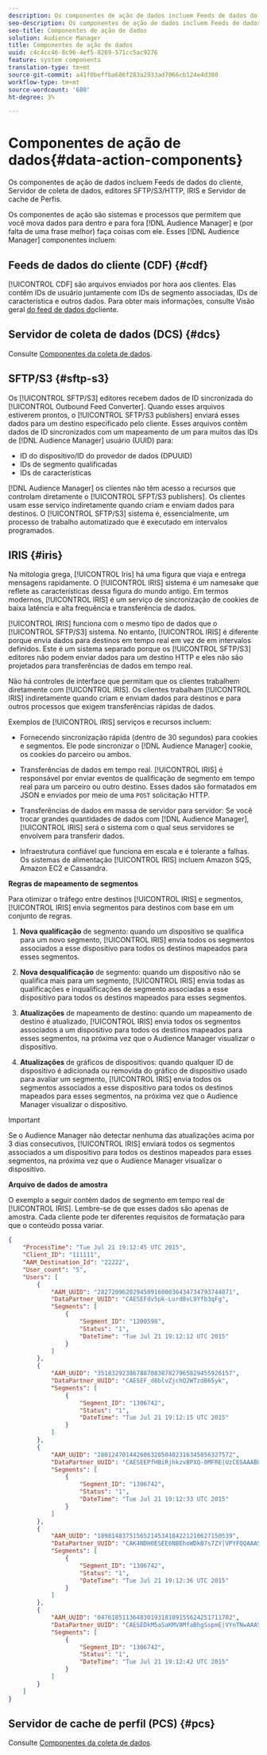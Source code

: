 ```yaml
---
description: Os componentes de ação de dados incluem Feeds de dados do cliente, Servidor de coleta de dados, editores SFTP/S3/HTTP, IRIS e Servidor de cache de Perfis.
seo-description: Os componentes de ação de dados incluem Feeds de dados do cliente, Servidor de coleta de dados, editores SFTP/S3/HTTP, IRIS e Servidor de cache de Perfis.
seo-title: Componentes de ação de dados
solution: Audience Manager
title: Componentes de ação de dados
uuid: c4c4cc46-8c96-4ef5-8269-571cc5ac9276
feature: system components
translation-type: tm+mt
source-git-commit: a41f0beffba686f283a2933ad7066cb124e4d380
workflow-type: tm+mt
source-wordcount: '680'
ht-degree: 3%

---
```



# Componentes de ação de dados{#data-action-components}

Os componentes de ação de dados incluem Feeds de dados do cliente, Servidor de coleta de dados, editores SFTP/S3/HTTP, IRIS e Servidor de cache de Perfis.

<!-- 

c_compact.xml

 -->

Os componentes de ação são sistemas e processos que permitem que você mova dados para dentro e para fora [!DNL Audience Manager] e (por falta de uma frase melhor) faça coisas com ele. Esses [!DNL Audience Manager] componentes incluem:

## Feeds de dados do cliente (CDF) {#cdf}

[!UICONTROL CDF] são arquivos enviados por hora aos clientes. Elas contêm IDs de usuário juntamente com IDs de segmento associadas, IDs de característica e outros dados. Para obter mais informações, consulte Visão geral [do feed de dados do](../../features/cdf-files.md)cliente.

## Servidor de coleta de dados (DCS) {#dcs}

Consulte [Componentes da coleta de dados](../../reference/system-components/components-data-collection.md).

## SFTP/S3 {#sftp-s3}

Os [!UICONTROL SFTP/S3] editores recebem dados de ID sincronizada do [!UICONTROL Outbound Feed Converter]. Quando esses arquivos estiverem prontos, o [!UICONTROL SFTP/S3 publishers] enviará esses dados para um destino especificado pelo cliente. Esses arquivos contêm dados de ID sincronizados com um mapeamento de um para muitos das IDs de [!DNL Audience Manager] usuário (UUID) para:

* ID do dispositivo/ID do provedor de dados (DPUUID)
* IDs de segmento qualificadas
* IDs de características

[!DNL Audience Manager] os clientes não têm acesso a recursos que controlam diretamente o [!UICONTROL SFPT/S3 publishers]. Os clientes usam esse serviço indiretamente quando criam e enviam dados para destinos. O [!UICONTROL SFTP/S3] sistema é, essencialmente, um processo de trabalho automatizado que é executado em intervalos programados.

## IRIS {#iris}

Na mitologia grega, [!UICONTROL Iris] há uma figura que viaja e entrega mensagens rapidamente. O [!UICONTROL IRIS] sistema é um namesake que reflete as características dessa figura do mundo antigo. Em termos modernos, [!UICONTROL IRIS] é um serviço de sincronização de cookies de baixa latência e alta frequência e transferência de dados.

[!UICONTROL IRIS] funciona com o mesmo tipo de dados que o [!UICONTROL SFTP/S3] sistema. No entanto, [!UICONTROL IRIS] é diferente porque envia dados para destinos em tempo real em vez de em intervalos definidos. Este é um sistema separado porque os [!UICONTROL SFTP/S3] editores não podem enviar dados para um destino HTTP e eles não são projetados para transferências de dados em tempo real.

Não há controles de interface que permitam que os clientes trabalhem diretamente com [!UICONTROL IRIS]. Os clientes trabalham [!UICONTROL IRIS] indiretamente quando criam e enviam dados para destinos e para outros processos que exigem transferências rápidas de dados.

Exemplos de [!UICONTROL IRIS] serviços e recursos incluem:

* Fornecendo sincronização rápida (dentro de 30 segundos) para cookies e segmentos. Ele pode sincronizar o [!DNL Audience Manager] cookie, os cookies do parceiro ou ambos.
* Transferências de dados em tempo real. [!UICONTROL IRIS] é responsável por enviar eventos de qualificação de segmento em tempo real para um parceiro ou outro destino. Esses dados são formatados em JSON e enviados por meio de uma `POST` solicitação HTTP.

* Transferências de dados em massa de servidor para servidor: Se você trocar grandes quantidades de dados com [!DNL Audience Manager], [!UICONTROL IRIS] será o sistema com o qual seus servidores se envolvem para transferir dados.

* Infraestrutura confiável que funciona em escala e é tolerante a falhas. Os sistemas de alimentação [!UICONTROL IRIS] incluem Amazon SQS, Amazon EC2 e Cassandra.

**Regras de mapeamento de segmentos**

Para otimizar o tráfego entre destinos [!UICONTROL IRIS] e segmentos, [!UICONTROL IRIS] envia segmentos para destinos com base em um conjunto de regras.

1. **Nova qualificação** de segmento: quando um dispositivo se qualifica para um novo segmento, [!UICONTROL IRIS] envia todos os segmentos associados a esse dispositivo para todos os destinos mapeados para esses segmentos.

1. **Nova desqualificação** de segmento: quando um dispositivo não se qualifica mais para um segmento, [!UICONTROL IRIS] envia todas as qualificações e inqualificações de segmento associadas a esse dispositivo para todos os destinos mapeados para esses segmentos.

1. **Atualizações** de mapeamento de destino: quando um mapeamento de destino é atualizado, [!UICONTROL IRIS] envia todos os segmentos associados a um dispositivo para todos os destinos mapeados para esses segmentos, na próxima vez que o Audience Manager visualizar o dispositivo.

1. **Atualizações** de gráficos de dispositivos: quando qualquer ID de dispositivo é adicionada ou removida do gráfico de dispositivo usado para avaliar um segmento, [!UICONTROL IRIS] envia todos os segmentos associados a esse dispositivo para todos os destinos mapeados para esses segmentos, na próxima vez que o Audience Manager visualizar o dispositivo.

>[!IMPORTANT]
>
>Se o Audience Manager não detectar nenhuma das atualizações acima por 3 dias consecutivos, [!UICONTROL IRIS] enviará todos os segmentos associados a um dispositivo para todos os destinos mapeados para esses segmentos, na próxima vez que o Audience Manager visualizar o dispositivo.

**Arquivo de dados de amostra**

O exemplo a seguir contém dados de segmento em tempo real de [!UICONTROL IRIS]. Lembre-se de que esses dados são apenas de amostra. Cada cliente pode ter diferentes requisitos de formatação para que o conteúdo possa variar.

```json
{
    "ProcessTime": "Tue Jul 21 19:12:45 UTC 2015",
    "Client_ID": "111111",
    "AAM_Destination_Id": "22222",
    "User_count": "5",
    "Users": [
        {
            "AAM_UUID": "28272096202945091600036434734793744071",
            "DataPartner_UUID": "CAESEFdv5pk-Lurd8vL9Yfb3qFg",
            "Segments": [
                {
                    "Segment_ID": "1200598",
                    "Status": "1",
                    "DateTime": "Tue Jul 21 19:12:12 UTC 2015"
                }
            ]
        },
        {
            "AAM_UUID": "35183292386788708387827965829455926157",
            "DataPartner_UUID": "CAESEF_d8blvZjchQ2WTzdB65yk",
            "Segments": [
                {
                    "Segment_ID": "1306742",
                    "Status": "1",
                    "DateTime": "Tue Jul 21 19:12:15 UTC 2015"
                }
            ]
        },
        {
            "AAM_UUID": "28012470144260632050402316345856327572",
            "DataPartner_UUID": "CAESEEPfHBiRjhkzvBPXQ-0MFRE|UzCESAAABOnFeHJy",
            "Segments": [
                {
                    "Segment_ID": "1306742",
                    "Status": "1",
                    "DateTime": "Tue Jul 21 19:12:33 UTC 2015"
                }
            ]
        },
        {
            "AAM_UUID": "18981483751565214534184221210627150539",
            "DataPartner_UUID": "CAK4NDH0ESEE6NBEhoWDkB7s7ZY|VPYFQQAAASXPElL0",
            "Segments": [
                {
                    "Segment_ID": "1306742",
                    "Status": "1",
                    "DateTime": "Tue Jul 21 19:12:36 UTC 2015"
                }
            ]
        },
        {
            "AAM_UUID": "04761851136483019318109155624251711702",
            "DataPartner_UUID": "CAESEDkM5aSaKMV8MfaBhgSspmE|VYnTNwAAASzvVhxy",
            "Segments": [
                {
                    "Segment_ID": "1306742",
                    "Status": "1",
                    "DateTime": "Tue Jul 21 19:12:42 UTC 2015"
                }
            ]
        }
    ]
}
```

## Servidor de cache de perfil (PCS) {#pcs}

Consulte [Componentes da coleta de dados](../../reference/system-components/components-data-collection.md).
